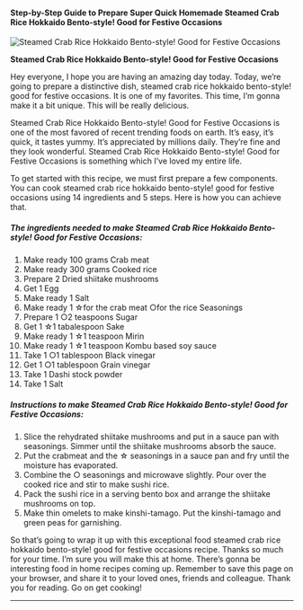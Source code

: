             

#### Step-by-Step Guide to Prepare Super Quick Homemade Steamed Crab Rice Hokkaido Bento-style! Good for Festive Occasions

![Steamed Crab Rice Hokkaido Bento-style! Good for Festive Occasions](https://img-global.cpcdn.com/recipes/4605182185832448/751x532cq70/steamed-crab-rice-hokkaido-bento-style-good-for-festive-occasions-recipe-main-photo.jpg)

**Steamed Crab Rice Hokkaido Bento-style! Good for Festive Occasions**

Hey everyone, I hope you are having an amazing day today. Today, we’re going to prepare a distinctive dish, steamed crab rice hokkaido bento-style! good for festive occasions. It is one of my favorites. This time, I’m gonna make it a bit unique. This will be really delicious.

Steamed Crab Rice Hokkaido Bento-style! Good for Festive Occasions is one of the most favored of recent trending foods on earth. It’s easy, it’s quick, it tastes yummy. It’s appreciated by millions daily. They’re fine and they look wonderful. Steamed Crab Rice Hokkaido Bento-style! Good for Festive Occasions is something which I’ve loved my entire life.

To get started with this recipe, we must first prepare a few components. You can cook steamed crab rice hokkaido bento-style! good for festive occasions using 14 ingredients and 5 steps. Here is how you can achieve that.

##### The ingredients needed to make Steamed Crab Rice Hokkaido Bento-style! Good for Festive Occasions:

1.  Make ready 100 grams Crab meat
2.  Make ready 300 grams Cooked rice
3.  Prepare 2 Dried shiitake mushrooms
4.  Get 1 Egg
5.  Make ready 1 Salt
6.  Make ready 1 ☆for the crab meat ○for the rice Seasonings
7.  Prepare 1 ○2 teaspoons Sugar
8.  Get 1 ☆1 tabalespoon Sake
9.  Make ready 1 ☆1 teaspoon Mirin
10.  Make ready 1 ☆1 teaspoon Kombu based soy sauce
11.  Take 1 ○1 tablespoon Black vinegar
12.  Get 1 ○1 tablespoon Grain vinegar
13.  Take 1 Dashi stock powder
14.  Take 1 Salt

##### Instructions to make Steamed Crab Rice Hokkaido Bento-style! Good for Festive Occasions:

1.  Slice the rehydrated shiitake mushrooms and put in a sauce pan with seasonings. Simmer until the shiitake mushrooms absorb the sauce.
2.  Put the crabmeat and the ☆ seasonings in a sauce pan and fry until the moisture has evaporated.
3.  Combine the ○ seasonings and microwave slightly. Pour over the cooked rice and stir to make sushi rice.
4.  Pack the sushi rice in a serving bento box and arrange the shiitake mushrooms on top.
5.  Make thin omelets to make kinshi-tamago. Put the kinshi-tamago and green peas for garnishing.

So that’s going to wrap it up with this exceptional food steamed crab rice hokkaido bento-style! good for festive occasions recipe. Thanks so much for your time. I’m sure you will make this at home. There’s gonna be interesting food in home recipes coming up. Remember to save this page on your browser, and share it to your loved ones, friends and colleague. Thank you for reading. Go on get cooking!

* * *
